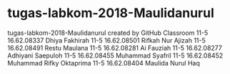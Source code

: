 # tugas-labkom-2018-Maulidanurul
tugas-labkom-2018-Maulidanurul created by GitHub Classroom
11-5 16.62.08337 Dhiya Fakhirah
11-5 16.62.08501 Rifkah Nur Ajizah
11-5 16.62.08491 Restu Maulana
11-5 16.62.08281 Ai Fauziah
11-5 16.62.08277 Adhiyani Saepuloh
11-5 16.62.08455 Muhammad Syafril
11-5 16.62.08452 Muhammad Rifky Oktaprima
11-5 16.62.08404 Maulida Nurul Haq
